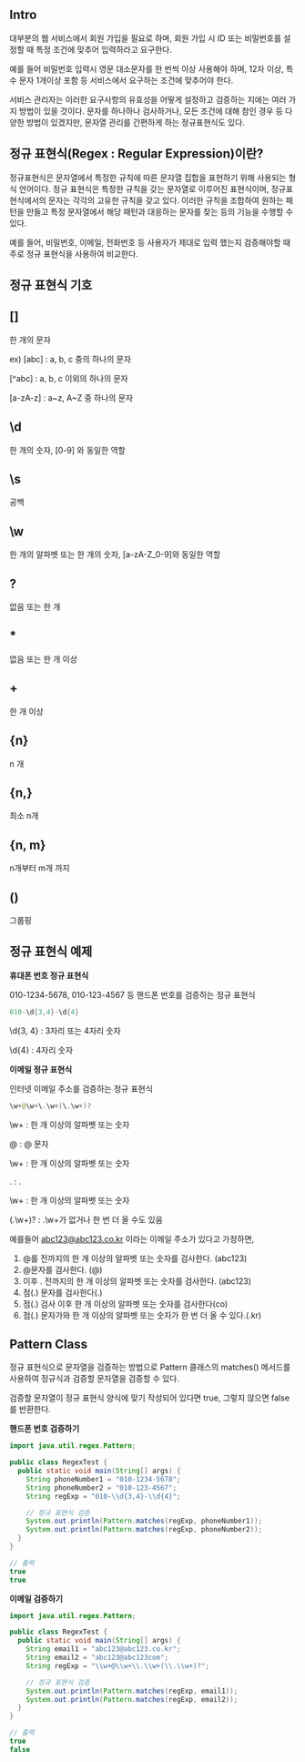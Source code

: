 ## Intro

대부분의 웹 서비스에서 회원 가입을 필요로 하며, 회원 가입 시 ID 또는 비밀번호를 설정할 때 특정 조건에 맞추어 입력하라고 요구한다.

예를 들어 비밀번호 입력시 영문 대소문자를 한 번씩 이상 사용해야 하며, 12자 이상, 특수 문자 1개이상 포함 등 서비스에서 요구하는 조건에 맞추어야 한다.

서비스 관리자는 이러한 요구사항의 유효성을 어떻게 설정하고 검증하는 지에는 여러 가지 방법이 있을 것이다. 문자를 하나하나 검사하거나, 모든 조건에 대해 참인 경우 등 다양한 방법이 있겠지만, 문자열 관리를 간편하게 하는 정규표현식도 있다.

## 정규 표현식(Regex : Regular Expression)이란?

정규표현식은 문자열에서 특정한 규칙에 따른 문자열 집합을 표현하기 위해 사용되는 형식 언어이다. 정규 표현식은 특정한 규칙을 갖는 문자열로 이루어진 표현식이며, 정규표현식에서의 문자는 각각의 고유한 규칙을 갖고 있다. 이러한 규칙을 조합하여 원하는 패턴을 만들고 특정 문자열에서 해당 패턴과 대응하는 문자를 찾는 등의 기능을 수행할 수 있다.

예를 들어, 비밀번호, 이메일, 전화번호 등 사용자가 제대로 입력 했는지 검증해야할 때 주로 정규 표현식을 사용하여 비교한다.

## 정규 표현식 기호

## []

한 개의 문자

ex) [abc] : a, b, c 중의 하나의 문자

[^abc] : a, b, c 이외의 하나의 문자

[a-zA-z] : a~z, A~Z 중 하나의 문자

## \d

한 개의 숫자, [0-9] 와 동일한 역할

## \s

공백

## \w

한 개의 알파벳 또는 한 개의 숫자, [a-zA-Z_0-9]와 동일한 역할

## ?

없음 또는 한 개

## *

없음 또는 한 개 이상

## +

한 개 이상

## {n}

n 개

## {n,}

최소 n개

## {n, m}

n개부터 m개 까지

## ()

그룹핑

## 정규 표현식 예제

**휴대폰 번호 정규 표현식**

010-1234-5678, 010-123-4567 등 핸드폰 번호를 검증하는 정규 표현식

```java
010-\d{3,4}-\d{4}
```

\d{3, 4} : 3자리 또는 4자리 숫자

\d{4} : 4자리 숫자

**이메일 정규 표현식**

인터넷 이메일 주소를 검증하는 정규 표현식

```java
\w+@\w+\.\w+(\.\w+)? 
```

\w+ : 한 개 이상의 알파벳 또는 숫자

@ : @ 문자

\w+ : 한 개 이상의 알파벳 또는 숫자

\. : .

\w+ : 한 개 이상의 알파벳 또는 숫자

(\.\w+)? : \.\w+가 없거나 한 번 더 올 수도 있음

예를들어 abc123@abc123.co.kr 이라는 이메일 주소가 있다고 가정하면,

1. @를 전까지의 한 개 이상의 알파벳 또는 숫자를 검사한다. (abc123)
2. @문자를 검사한다. (@)
3. 이후 . 전까지의 한 개 이상의 알파벳 또는 숫자를 검사한다. (abc123)
4. 점(.) 문자를 검사한다(.)
5. 점(.) 검사 이후 한 개 이상의 알파벳 또는 숫자를 검사한다(co)
6. 점(.) 문자가와 한 개 이상의 알파벳 또는 숫자가 한 번 더 올 수 있다.(.kr)

## Pattern Class

정규 표현식으로 문자열을 검증하는 방법으로 Pattern 클래스의 matches() 메서드를 사용하여 정규식과 검증할 문자열을 검증할 수 있다.

검증할 문자열이 정규 표현식 양식에 맞기 작성되어 있다면 true, 그렇지 않으면 false를 반환한다.

**핸드폰 번호 검증하기**

```java
import java.util.regex.Pattern;

public class RegexTest {
  public static void main(String[] args) {
    String phoneNumber1 = "010-1234-5678";
    String phoneNumber2 = "010-123-4567";
    String regExp = "010-\\d{3,4}-\\d{4}";

    // 정규 표현식 검증
    System.out.println(Pattern.matches(regExp, phoneNumber1));
    System.out.println(Pattern.matches(regExp, phoneNumber2));
  }
}
```

```java
// 출력
true
true
```

**이메일 검증하기**

```java
import java.util.regex.Pattern;

public class RegexTest {
  public static void main(String[] args) {
    String email1 = "abc123@abc123.co.kr";
    String email2 = "abc123@abc123com";
    String regExp = "\\w+@\\w+\\.\\w+(\\.\\w+)?";

    // 정규 표현식 검증
    System.out.println(Pattern.matches(regExp, email1));
    System.out.println(Pattern.matches(regExp, email2));
  }
}
```

```java
// 출력
true
false
```
